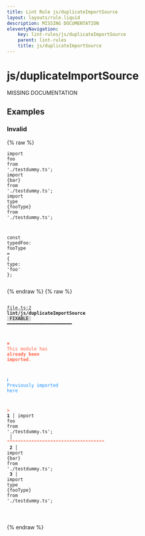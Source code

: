 ```yaml
---
title: Lint Rule js/duplicateImportSource
layout: layouts/rule.liquid
description: MISSING DOCUMENTATION
eleventyNavigation:
	key: lint-rules/js/duplicateImportSource
	parent: lint-rules
	title: js/duplicateImportSource
---
```


# js/duplicateImportSource

MISSING DOCUMENTATION

<!-- EVERYTHING BELOW IS AUTOGENERATED. SEE SCRIPTS FOLDER FOR UPDATE SCRIPTS hash(515781eebed073c637f741ef16780eb09a0448cf) -->

## Examples
### Invalid
{% raw %}<pre class="language-text"><code class="language-text"><span class="token keyword">import</span>	<span class="token variable">foo</span>	<span class="token keyword">from</span>	<span class="token string">&apos;./testdummy.ts&apos;</span><span class="token punctuation">;</span>
<span class="token keyword">import</span>	<span class="token punctuation">{</span><span class="token variable">bar</span><span class="token punctuation">}</span>	<span class="token keyword">from</span>	<span class="token string">&apos;./testdummy.ts&apos;</span><span class="token punctuation">;</span>
<span class="token keyword">import</span>	<span class="token variable">type</span>	<span class="token punctuation">{</span><span class="token variable">fooType</span><span class="token punctuation">}</span>	<span class="token keyword">from</span>	<span class="token string">&apos;./testdummy.ts&apos;</span><span class="token punctuation">;</span>

<span class="token keyword">const</span>	<span class="token variable">typedFoo</span><span class="token punctuation">:</span>	<span class="token variable">fooType</span>	<span class="token operator">=</span>	<span class="token punctuation">{</span>
	<span class="token variable">type</span><span class="token punctuation">:</span>	<span class="token string">&apos;foo&apos;</span>
<span class="token punctuation">}</span><span class="token punctuation">;</span></code></pre>{% endraw %}
{% raw %}<pre class="language-text"><code class="language-text">
 <span style="text-decoration-style: dashed; text-decoration-line: underline;">file.ts:2</span> <strong>lint/js/duplicateImportSource</strong> <span style="color: #000; background-color: #ddd;"> FIXABLE </span> ━━━━━━━━━━━━━━━━━━━━━━━━

  <strong><span style="color: Tomato;">✖ </span></strong><span style="color: Tomato;">This module has </span><span style="color: Tomato;"><strong>already been imported</strong></span><span style="color: Tomato;">.</span>

  <strong><span style="color: DodgerBlue;">ℹ </span></strong><span style="color: DodgerBlue;">Previously imported here</span>

  <strong><span style="color: Tomato;">&gt;</span></strong><strong> 1</strong><strong> │ </strong><span class="token keyword">import</span>  <span class="token variable">foo</span>  <span class="token keyword">from</span>  <span class="token string">&apos;./testdummy.ts&apos;</span><span class="token punctuation">;</span>
     <strong> │ </strong><span style="color: Tomato;"><strong>^</strong></span><span style="color: Tomato;"><strong>^</strong></span><span style="color: Tomato;"><strong>^</strong></span><span style="color: Tomato;"><strong>^</strong></span><span style="color: Tomato;"><strong>^</strong></span><span style="color: Tomato;"><strong>^</strong></span><span style="color: Tomato;"><strong>^</strong></span><span style="color: Tomato;"><strong>^</strong></span><span style="color: Tomato;"><strong>^</strong></span><span style="color: Tomato;"><strong>^</strong></span><span style="color: Tomato;"><strong>^</strong></span><span style="color: Tomato;"><strong>^</strong></span><span style="color: Tomato;"><strong>^</strong></span><span style="color: Tomato;"><strong>^</strong></span><span style="color: Tomato;"><strong>^</strong></span><span style="color: Tomato;"><strong>^</strong></span><span style="color: Tomato;"><strong>^</strong></span><span style="color: Tomato;"><strong>^</strong></span><span style="color: Tomato;"><strong>^</strong></span><span style="color: Tomato;"><strong>^</strong></span><span style="color: Tomato;"><strong>^</strong></span><span style="color: Tomato;"><strong>^</strong></span><span style="color: Tomato;"><strong>^</strong></span><span style="color: Tomato;"><strong>^</strong></span><span style="color: Tomato;"><strong>^</strong></span><span style="color: Tomato;"><strong>^</strong></span><span style="color: Tomato;"><strong>^</strong></span><span style="color: Tomato;"><strong>^</strong></span><span style="color: Tomato;"><strong>^</strong></span><span style="color: Tomato;"><strong>^</strong></span><span style="color: Tomato;"><strong>^</strong></span><span style="color: Tomato;"><strong>^</strong></span><span style="color: Tomato;"><strong>^</strong></span><span style="color: Tomato;"><strong>^</strong></span><span style="color: Tomato;"><strong>^</strong></span><span style="color: Tomato;"><strong>^</strong></span>
  <strong>  2</strong><strong> │ </strong><span class="token keyword">import</span>  <span class="token punctuation">{</span><span class="token variable">bar</span><span class="token punctuation">}</span>  <span class="token keyword">from</span>  <span class="token string">&apos;./testdummy.ts&apos;</span><span class="token punctuation">;</span>
  <strong>  3</strong><strong> │ </strong><span class="token keyword">import</span>  <span class="token variable">type</span>  <span class="token punctuation">{</span><span class="token variable">fooType</span><span class="token punctuation">}</span>  <span class="token keyword">from</span>  <span class="token string">&apos;./testdummy.ts&apos;</span><span class="token punctuation">;</span>

</code></pre>{% endraw %}
